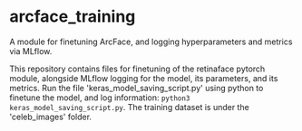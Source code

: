 # arcface_training
A module for finetuning ArcFace, and logging hyperparameters and metrics via MLflow.

This repository contains files for finetuning of the retinaface pytorch module, alongside MLflow logging for the model, its parameters, and its metrics. Run the file 'keras_model_saving_script.py' using python to finetune the model, and log information: `python3 keras_model_saving_script.py`. The training dataset is under the 'celeb_images' folder.
